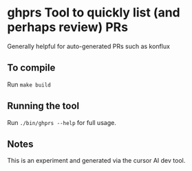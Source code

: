# ghprs Tool to quickly list (and perhaps review) PRs

Generally helpful for auto-generated PRs such as konflux

## To compile

Run `make build`

## Running the tool

Run `./bin/ghprs --help` for full usage.

## Notes

This is an experiment and generated via the cursor AI dev tool.